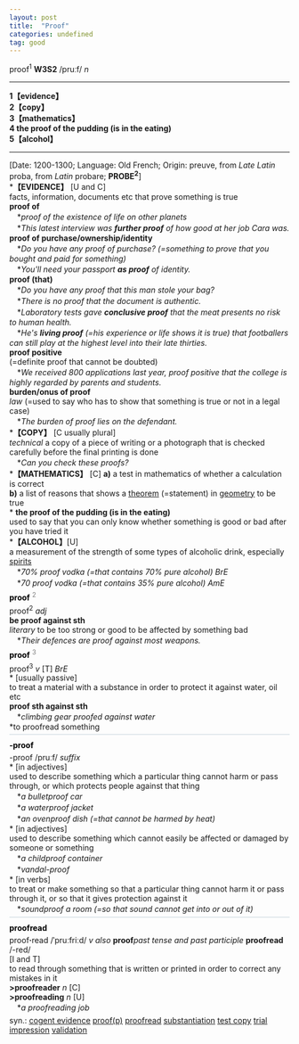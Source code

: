 ```yaml
---
layout: post
title:  "Proof"
categories: undefined
tag: good
---
```

<DIV style="MARGIN: 0px 0px 5px">proof<SUP>1</SUP> <B>W3S2</B> /pruːf/ <I>n</I> 
<HR>
<B>1【evidence】</B><BR><B>2【copy】</B><BR><B>3【mathematics】</B><BR><B>4 the proof of the pudding (is in the eating)</B><BR><B>5【alcohol】</B>
<HR>
[Date: 1200-1300; Language: Old French; Origin: preuve, from <I>Late Latin</I> proba, from <I>Latin</I> probare; <B>PROBE<SUP>2</SUP></B>]<BR>*<B>【EVIDENCE】</B> [U and C]<BR>facts, information, documents etc that prove something is true<BR><B>proof of</B><BR>　*<I>proof of the existence of life on other planets</I><BR>　*<I>This latest interview was <B>further proof</B> of how good at her job Cara was.</I><BR><B>proof of purchase/ownership/identity</B><BR>　*<I>Do you have any proof of purchase? (=something to prove that you bought and paid for something)</I> <BR>　*<I>You'll need your passport <B>as proof</B> of identity.</I><BR><B>proof (that)</B><BR>　*<I>Do you have any proof that this man stole your bag?</I><BR>　*<I>There is no proof that the document is authentic.</I><BR>　*<I>Laboratory tests gave <B>conclusive proof</B> that the meat presents no risk to human health.</I><BR>　*<I>He's <B>living proof</B> (=his experience or life shows it is true) that footballers can still play at the highest level into their late thirties.</I><BR><B>proof positive</B><BR>(=definite proof that cannot be doubted)<BR>　*<I>We received 800 applications last year, proof positive that the college is highly regarded by parents and students.</I><BR><B>burden/onus of proof</B><BR><I>law</I> (=used to say who has to show that something is true or not in a legal case)<BR>　*<I>The burden of proof lies on the defendant.</I><BR>*<B>【COPY】</B> [C usually plural]<BR><I>technical</I> a copy of a piece of writing or a photograph that is checked carefully before the final printing is done<BR>　*<I>Can you check these proofs?</I><BR>*<B>【MATHEMATICS】</B> [C] <B>a)</B> a test in mathematics of whether a calculation is correct<BR><B>b)</B> a list of reasons that shows a <A href="{{ site.baseurl }}/theorem"><U>theorem</U></A> (=statement) in <A href="{{ site.baseurl }}/geometry"><U>geometry</U></A> to be true<BR>* <B>the proof of the pudding (is in the eating)</B><BR>used to say that you can only know whether something is good or bad after you have tried it<BR>*<B>【ALCOHOL】</B>[U]<BR>a measurement of the strength of some types of alcoholic drink, especially <A href="{{ site.baseurl }}/spirit"><U>spirits</U></A><BR>　*<I>70% proof vodka (=that contains 70% pure alcohol) <I>BrE</I></I><BR>　*<I>70 proof vodka (=that contains 35% pure alcohol) <I>AmE</I></I></DIV>
<DIV style="COLOR: #808080; MARGIN: 0px 0px 5px; LINE-HEIGHT: normal"><SPAN style="FONT-SIZE: 10.5pt; COLOR: #000000; LINE-HEIGHT: normal"><B>proof</B></SPAN> <SUP style="FONT-SIZE: 83%; LINE-HEIGHT: normal">2</SUP> </DIV>
<DIV style="MARGIN: 0px 0px 5px">proof<SUP>2</SUP> <I>adj</I> <BR><B>be proof against sth</B><BR><I>literary</I> to be too strong or good to be affected by something bad<BR>　*<I>Their defences are proof against most weapons.</I></DIV>
<DIV style="COLOR: #808080; MARGIN: 0px 0px 5px; LINE-HEIGHT: normal"><SPAN style="FONT-SIZE: 10.5pt; COLOR: #000000; LINE-HEIGHT: normal"><B>proof</B></SPAN> <SUP style="FONT-SIZE: 83%; LINE-HEIGHT: normal">3</SUP> </DIV>
<DIV style="MARGIN: 0px 0px 5px">proof<SUP>3</SUP> <I>v</I> [T] <I>BrE</I> <BR>* [usually passive] <BR>to treat a material with a substance in order to protect it against water, oil etc<BR><B>proof sth against sth</B><BR>　*<I>climbing gear proofed against water</I><BR>*to proofread something</DIV>
<DIV style="BORDER-TOP: #c7d4dc 1px solid; PADDING-BOTTOM: 0px; PADDING-TOP: 5px; PADDING-LEFT: 0px; PADDING-RIGHT: 0px"></DIV>
<DIV style="MARGIN: 5px 0px">
<DIV style="WIDTH: 100%">
<DIV style="FLOAT: left; LINE-HEIGHT: normal"></DIV>
<DIV style="WIDTH: 100%; OVERFLOW-X: hidden">
<DIV style="COLOR: #808080; MARGIN: 0px 0px 5px; LINE-HEIGHT: normal"><SPAN style="FONT-SIZE: 10.5pt; COLOR: #000000; LINE-HEIGHT: normal"><B>-proof</B></SPAN> </DIV>
<DIV style="MARGIN: 0px 0px 5px">-proof /pruːf/ <I>suffix</I> <BR>* [in adjectives] <BR>used to describe something which a particular thing cannot harm or pass through, or which protects people against that thing<BR>　*<I>a bulletproof car</I><BR>　*<I>a waterproof jacket</I><BR>　*<I>an ovenproof dish (=that cannot be harmed by heat)</I> <BR>* [in adjectives] <BR>used to describe something which cannot easily be affected or damaged by someone or something<BR>　*<I>a childproof container</I><BR>　*<I>vandal-proof</I><BR>* [in verbs] <BR>to treat or make something so that a particular thing cannot harm it or pass through it, or so that it gives protection against it<BR>　*<I>soundproof a room (=so that sound cannot get into or out of it)</I></DIV></DIV>
<DIV style="BORDER-TOP: #c7d4dc 1px solid; PADDING-BOTTOM: 0px; PADDING-TOP: 5px; PADDING-LEFT: 0px; PADDING-RIGHT: 0px"></DIV>
<DIV style="MARGIN: 5px 0px">
<DIV style="WIDTH: 100%">
<DIV style="FLOAT: left; LINE-HEIGHT: normal"></DIV>
<DIV style="WIDTH: 100%; OVERFLOW-X: hidden">
<DIV style="COLOR: #808080; MARGIN: 0px 0px 5px; LINE-HEIGHT: normal"><SPAN style="FONT-SIZE: 10.5pt; COLOR: #000000; LINE-HEIGHT: normal"><B>proofread</B></SPAN> </DIV>
<DIV style="MARGIN: 0px 0px 5px">proof<B>·</B>read /ˈpruːfriːd/ <I>v also</I> <B>proof</B><I>past tense and past participle</I> <B>proofread</B> /-red/<BR>[I and T] <BR>to read through something that is written or printed in order to correct any mistakes in it<BR><B>&gt;proofreader</B> <I>n</I> [C] <BR><B>&gt;proofreading</B> <I>n</I> [U] <BR>　*<I>a proofreading job</I></DIV>
<DIV style="MARGIN: 0px 0px 5px">
<DIV style="MARGIN: 4px 0px">syn.: <A href="{{ site.baseurl }}/cogent%20evidence"><U>cogent evidence</U></A> <A href="{{ site.baseurl }}/proof%28p%29"><U>proof(p)</U></A> <A href="{{ site.baseurl }}/proofread"><U>proofread</U></A> <A href="{{ site.baseurl }}/substantiation"><U>substantiation</U></A> <A href="{{ site.baseurl }}/test%20copy"><U>test copy</U></A> <A href="{{ site.baseurl }}/trial%20impression"><U>trial impression</U></A> <A href="{{ site.baseurl }}/validation"><U>validation</U></A></DIV></DIV>
